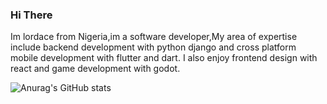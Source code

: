 ### Hi There
Im lordace from Nigeria,im a software developer,My area of expertise include backend development with python django and cross platform mobile development with flutter and dart.
I also enjoy frontend design with react and game development with godot.

![Anurag's GitHub stats](https://github-readme-stats.vercel.app/api?username=lordace-coder&show_icons=true&theme=synthwave&hide=contribs,prs)
